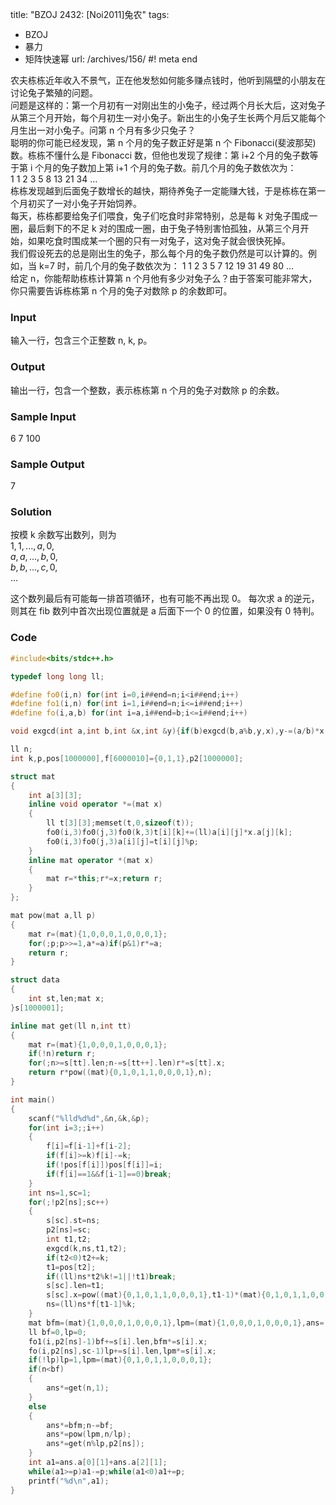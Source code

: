 title: "BZOJ 2432: [Noi2011]兔农"
tags:
  - BZOJ
  - 暴力
  - 矩阵快速幂
url: /archives/156/
#! meta end

农夫栋栋近年收入不景气，正在他发愁如何能多赚点钱时，他听到隔壁的小朋友在讨论兔子繁殖的问题。  
问题是这样的：第一个月初有一对刚出生的小兔子，经过两个月长大后，这对兔子从第三个月开始，每个月初生一对小兔子。新出生的小兔子生长两个月后又能每个月生出一对小兔子。问第 n 个月有多少只兔子？  
聪明的你可能已经发现，第 n 个月的兔子数正好是第 n 个 Fibonacci(斐波那契)数。栋栋不懂什么是 Fibonacci 数，但他也发现了规律：第 i+2 个月的兔子数等于第 i 个月的兔子数加上第 i+1 个月的兔子数。前几个月的兔子数依次为：  
1 1 2 3 5 8 13 21 34 …  
栋栋发现越到后面兔子数增长的越快，期待养兔子一定能赚大钱，于是栋栋在第一个月初买了一对小兔子开始饲养。  
每天，栋栋都要给兔子们喂食，兔子们吃食时非常特别，总是每 k 对兔子围成一圈，最后剩下的不足 k 对的围成一圈，由于兔子特别害怕孤独，从第三个月开始，如果吃食时围成某一个圈的只有一对兔子，这对兔子就会很快死掉。  
我们假设死去的总是刚出生的兔子，那么每个月的兔子数仍然是可以计算的。例如，当 k=7 时，前几个月的兔子数依次为：
1 1 2 3 5 7 12 19 31 49 80 …  
给定 n，你能帮助栋栋计算第 n 个月他有多少对兔子么？由于答案可能非常大，你只需要告诉栋栋第 n 个月的兔子对数除 p 的余数即可。

### Input
输入一行，包含三个正整数 n, k, p。

### Output
输出一行，包含一个整数，表示栋栋第 n 个月的兔子对数除 p 的余数。

### Sample Input
6 7 100

### Sample Output
7

### Solution
按模 k 余数写出数列，则为  
$1,1,...,a,0$,  
$a,a,...,b,0$,  
$b,b,...,c,0$,  
...

这个数列最后有可能每一排首项循环，也有可能不再出现 0。
每次求 a 的逆元，则其在 fib 数列中首次出现位置就是 a 后面下一个 0 的位置，如果没有 0 特判。

### Code

```c++
#include<bits/stdc++.h>

typedef long long ll;

#define fo0(i,n) for(int i=0,i##end=n;i<i##end;i++)
#define fo1(i,n) for(int i=1,i##end=n;i<=i##end;i++)
#define fo(i,a,b) for(int i=a,i##end=b;i<=i##end;i++)

void exgcd(int a,int b,int &x,int &y){if(b)exgcd(b,a%b,y,x),y-=(a/b)*x;else x=1,y=0;}

ll n;
int k,p,pos[1000000],f[6000010]={0,1,1},p2[1000000];

struct mat
{
	int a[3][3];
	inline void operator *=(mat x)
	{
		ll t[3][3];memset(t,0,sizeof(t));
		fo0(i,3)fo0(j,3)fo0(k,3)t[i][k]+=(ll)a[i][j]*x.a[j][k];
		fo0(i,3)fo0(j,3)a[i][j]=t[i][j]%p;
	}
	inline mat operator *(mat x)
	{
		mat r=*this;r*=x;return r;
	}
};

mat pow(mat a,ll p)
{
	mat r=(mat){1,0,0,0,1,0,0,0,1};
	for(;p;p>>=1,a*=a)if(p&1)r*=a;
	return r;
}

struct data
{
	int st,len;mat x;
}s[1000001];

inline mat get(ll n,int tt)
{
	mat r=(mat){1,0,0,0,1,0,0,0,1};
	if(!n)return r;
	for(;n>=s[tt].len;n-=s[tt++].len)r*=s[tt].x;
	return r*pow((mat){0,1,0,1,1,0,0,0,1},n);
}

int main()
{
	scanf("%lld%d%d",&n,&k,&p);
	for(int i=3;;i++)
	{
		f[i]=f[i-1]+f[i-2];
		if(f[i]>=k)f[i]-=k;
		if(!pos[f[i]])pos[f[i]]=i;
		if(f[i]==1&&f[i-1]==0)break;
	}
	int ns=1,sc=1;
	for(;!p2[ns];sc++)
	{
		s[sc].st=ns;
		p2[ns]=sc;
		int t1,t2;
		exgcd(k,ns,t1,t2);
		if(t2<0)t2+=k;
		t1=pos[t2];
		if((ll)ns*t2%k!=1||!t1)break;
		s[sc].len=t1;
		s[sc].x=pow((mat){0,1,0,1,1,0,0,0,1},t1-1)*(mat){0,1,0,1,1,0,0,-1,1};
		ns=(ll)ns*f[t1-1]%k;
	}
	mat bfm=(mat){1,0,0,0,1,0,0,0,1},lpm=(mat){1,0,0,0,1,0,0,0,1},ans=(mat){1,0,0,0,1,0,0,0,1};
	ll bf=0,lp=0;
	fo1(i,p2[ns]-1)bf+=s[i].len,bfm*=s[i].x;
	fo(i,p2[ns],sc-1)lp+=s[i].len,lpm*=s[i].x;
	if(!lp)lp=1,lpm=(mat){0,1,0,1,1,0,0,0,1};
	if(n<bf)
	{
		ans*=get(n,1);
	}
	else
	{
		ans*=bfm;n-=bf;
		ans*=pow(lpm,n/lp);
		ans*=get(n%lp,p2[ns]);
	}
	int a1=ans.a[0][1]+ans.a[2][1];
	while(a1>=p)a1-=p;while(a1<0)a1+=p;
	printf("%d\n",a1);
}
```
